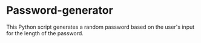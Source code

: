 # Password-generator
This Python script generates a random password based on the user's input for the length of the password. 
